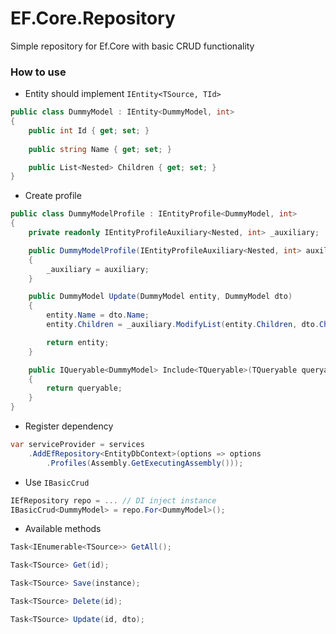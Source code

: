 # EF.Core.Repository

Simple repository for Ef.Core with basic CRUD functionality

### How to use

- Entity should implement `IEntity<TSource, TId>`
```c#
public class DummyModel : IEntity<DummyModel, int>
{
    public int Id { get; set; }
    
    public string Name { get; set; }

    public List<Nested> Children { get; set; }
}
```

- Create profile

```c#
public class DummyModelProfile : IEntityProfile<DummyModel, int> 
{
    private readonly IEntityProfileAuxiliary<Nested, int> _auxiliary;

    public DummyModelProfile(IEntityProfileAuxiliary<Nested, int> auxiliary)
    {
        _auxiliary = auxiliary;
    }

    public DummyModel Update(DummyModel entity, DummyModel dto)
    {
        entity.Name = dto.Name;
        entity.Children = _auxiliary.ModifyList(entity.Children, dto.Children);

        return entity;
    }

    public IQueryable<DummyModel> Include<TQueryable>(TQueryable queryable) where TQueryable : IQueryable<DummyModel>
    {
        return queryable;
    }
}
```

- Register dependency

```c#
var serviceProvider = services
    .AddEfRepository<EntityDbContext>(options => options
        .Profiles(Assembly.GetExecutingAssembly()));
```

- Use `IBasicCrud`
```c#
IEfRepository repo = ... // DI inject instance
IBasicCrud<DummyModel> = repo.For<DummyModel>();
```

- Available methods
```c#
Task<IEnumerable<TSource>> GetAll();

Task<TSource> Get(id);

Task<TSource> Save(instance);

Task<TSource> Delete(id);

Task<TSource> Update(id, dto);
```